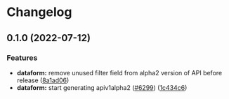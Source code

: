 # Changelog

## 0.1.0 (2022-07-12)


### Features

* **dataform:** remove unused filter field from alpha2 version of API before release ([8a1ad06](https://github.com/googleapis/google-cloud-go/commit/8a1ad06572a65afa91a0a77a85b849e766876671))
* **dataform:** start generating apiv1alpha2 ([#6299](https://github.com/googleapis/google-cloud-go/issues/6299)) ([1c434c6](https://github.com/googleapis/google-cloud-go/commit/1c434c6657b9bd8529760681c95aef9373c66120))
